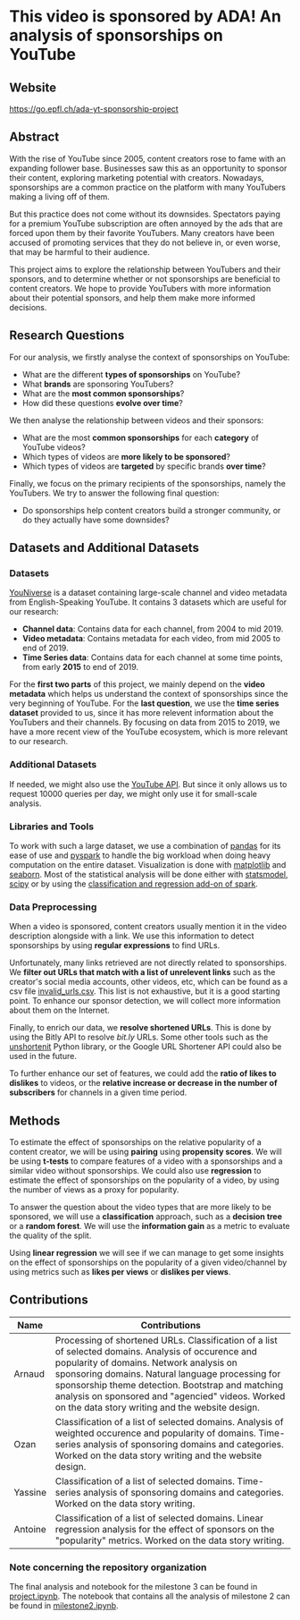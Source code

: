 # This video is sponsored by ADA! An analysis of sponsorships on YouTube

## Website

https://go.epfl.ch/ada-yt-sponsorship-project

## Abstract 

With the rise of YouTube since 2005, content creators rose to fame with an expanding follower base. Businesses saw this as an opportunity to sponsor their content, exploring marketing potential with creators. Nowadays, sponsorships are a common practice on the platform with many YouTubers making a living off of them.

But this practice does not come without its downsides. Spectators paying for a premium YouTube subscription are often annoyed by the ads that are forced upon them by their favorite YouTubers. Many creators have been accused of promoting services that they do not believe in, or even worse, that may be harmful to their audience.

This project aims to explore the relationship between YouTubers and their sponsors, and to determine whether or not sponsorships are beneficial to content creators. We hope to provide YouTubers with more information about their potential sponsors, and help them make more informed decisions.

## Research Questions

For our analysis, we firstly analyse the context of sponsorships on YouTube:
- What are the different **types of sponsorships** on YouTube?
- What **brands** are sponsoring YouTubers?
- What are the **most common sponsorships**?
- How did these questions **evolve over time**?

We then analyse the relationship between videos and their sponsors: 
- What are the most **common sponsorships** for each **category** of YouTube videos?
- Which types of videos are **more likely to be sponsored**?
- Which types of videos are **targeted** by specific brands **over time**?

Finally, we focus on the primary recipients of the sponsorships, namely the YouTubers. We try to answer the following final question:
- Do sponsorships help content creators build a stronger community, or do they actually have some downsides?

## Datasets and Additional Datasets

### Datasets

[YouNiverse](https://github.com/epfl-dlab/YouNiverse) is a dataset containing large-scale channel and video metadata from English-Speaking
YouTube. It contains 3 datasets which are useful for our research:

- **Channel data**: Contains data for each channel, from $2004$ to mid $2019$.
- **Video metadata**: Contains metadata for each video, from mid $2005$ to end of $2019$.
- **Time Series data**: Contains data for each channel at some time points, from early $\textbf{2015}$ to end of $2019$.

For the **first two parts** of this project, we mainly depend on the **video metadata** which helps us understand the context of sponsorships since the very beginning of YouTube. For the **last question**, we use the **time series dataset** provided to us, since it has more relevent information about the YouTubers and their channels. By focusing on data from $2015$ to $2019$, we have a more recent view of the YouTube ecosystem, which is more relevant to our research.

### Additional Datasets

If needed, we might also use the [YouTube API](https://developers.google.com/youtube/v3/docs/members). But since it only allows us to request $10000$ queries per day, we might only use it for small-scale analysis.

### Libraries and Tools

To work with such a large dataset, we use a combination of [pandas](https://pandas.pydata.org/docs/) for its ease of use and [pyspark](https://spark.apache.org/docs/latest/api/python/) to handle the big workload when doing heavy computation on the entire dataset. Visualization is done with [matplotlib](https://matplotlib.org/3.3.3/contents.html) and [seaborn](https://seaborn.pydata.org/). Most of the statistical analysis will be done either with [statsmodel](https://www.statsmodels.org/stable/index.html), [scipy](https://www.scipy.org/) or by using the [classification and regression add-on of spark](https://spark.apache.org/docs/latest/ml-classification-regression.html#linear-regression).

### Data Preprocessing

When a video is sponsored, content creators usually mention it in the video description alongside with a link. We use this information to detect sponsorships by using **regular expressions** to find URLs.

Unfortunately, many links retrieved are not directly related to sponsorships. We **filter out URLs that match with a list of unrelevent links** such as the creator's social media accounts, other videos, etc, which can be found as a csv file [invalid_urls.csv](./data/invalid_urls.csv). This list is not exhaustive, but it is a good starting point. To enhance our sponsor detection, we will collect more information about them on the Internet.

Finally, to enrich our data, we **resolve shortened URLs**. This is done by using the Bitly API to resolve *bit.ly* URLs. Some other tools such as the [unshortenit](https://pypi.org/project/unshortenit/) Python library, or the Google URL Shortener API could also be used in the future.

To further enhance our set of features, we could add the **ratio of likes to dislikes** to videos, or the **relative increase or decrease in the number of subscribers** for channels in a given time period.



## Methods

To estimate the effect of sponsorships on the relative popularity of a content creator, we will be using **pairing** using **propensity scores**. We will be using **t-tests** to compare features of a video with a sponsorships and a similar video without sponsorships. We could also use **regression** to estimate the effect of sponsorships on the popularity of a video, by using the number of views as a proxy for popularity.

To answer the question about the video types that are more likely to be sponsored, we will use a **classification** approach, such as a **decision tree** or a **random forest**. We will use the **information gain** as a metric to evaluate the quality of the split.

Using **linear regression** we will see if we can manage to get some insights on the effect of sponsorships on the popularity of a given video/channel by using metrics such as **likes per views** or **dislikes per views**.
     
## Contributions

| Name | Contributions |
|------|---------------|
| Arnaud | Processing of shortened URLs. Classification of a list of selected domains. Analysis of occurence and popularity of domains. Network analysis on sponsoring domains. Natural language processing for sponsorship theme detection. Bootstrap and matching analysis on sponsored and "agencied" videos. Worked on the data story writing and the website design. |
| Ozan | Classification of a list of selected domains. Analysis of weighted occurence and popularity of domains. Time-series analysis of sponsoring domains and categories. Worked on the data story writing and the website design. |
| Yassine | Classification of a list of selected domains. Time-series analysis of sponsoring domains and categories. Worked on the data story writing. |
| Antoine | Classification of a list of selected domains. Linear regression analysis for the effect of sponsors on the "popularity" metrics. Worked on the data story writing. |

### Note concerning the repository organization

The final analysis and notebook for the milestone 3 can be found in [project.ipynb](./project.ipynb). The notebook that contains all the analysis of milestone 2 can be found in [milestone2.ipynb](./milestone2.ipynb).
